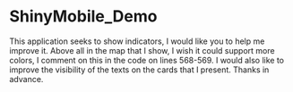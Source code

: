 # ShinyMobile_Demo
This application seeks to show indicators, I would like you to help me improve it. Above all in the map that I show, I wish it could support more colors, I comment on this in the code on lines 568-569. I would also like to improve the visibility of the texts on the cards that I present. Thanks in advance.
